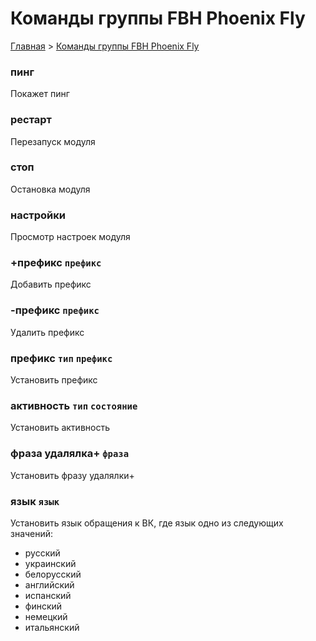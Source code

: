 # Команды группы FBH Phoenix Fly

[Главная](./README.md) > [Команды группы FBH Phoenix Fly](./group-phoenix-fly-cmd.md)

### пинг
Покажет пинг 

### рестарт
Перезапуск модуля

### стоп
Остановка модуля

### настройки
Просмотр настроек модуля

### +префикс `префикс`
Добавить префикс 

### -префикс `префикс`
Удалить префикс

### префикс `тип` `префикс`
Установить префикс

### активность `тип` `состояние`
Установить активность

### фраза удалялка+ `фраза`
Установить фразу удалялки+

### язык `язык`
Установить язык обращения к ВК, где язык одно из следующих значений:
- русский
- украинский
- белорусский
- английский
- испанский
- финский
- немецкий
- итальянский
